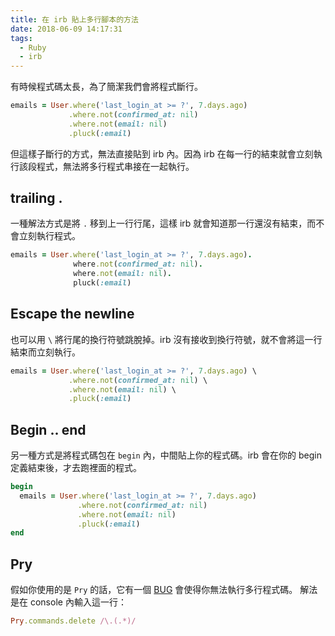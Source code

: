 ```yaml
---
title: 在 irb 貼上多行腳本的方法
date: 2018-06-09 14:17:31
tags:
  - Ruby
  - irb
---
```


有時候程式碼太長，為了簡潔我們會將程式斷行。

```rb
emails = User.where('last_login_at >= ?', 7.days.ago)
             .where.not(confirmed_at: nil)
             .where.not(email: nil)
             .pluck(:email)
```

但這樣子斷行的方式，無法直接貼到 irb 內。因為 irb 在每一行的結束就會立刻執行該段程式，無法將多行程式串接在一起執行。

## trailing .

一種解法方式是將 `.` 移到上一行行尾，這樣 irb 就會知道那一行還沒有結束，而不會立刻執行程式。
```rb
emails = User.where('last_login_at >= ?', 7.days.ago).
              where.not(confirmed_at: nil).
              where.not(email: nil).
              pluck(:email)
```

## Escape the newline

也可以用 `\` 將行尾的換行符號跳脫掉。irb 沒有接收到換行符號，就不會將這一行結束而立刻執行。

```rb
emails = User.where('last_login_at >= ?', 7.days.ago) \
             .where.not(confirmed_at: nil) \
             .where.not(email: nil) \
             .pluck(:email)
```

## Begin .. end

另一種方式是將程式碼包在 `begin` 內，中間貼上你的程式碼。irb 會在你的 begin 定義結束後，才去跑裡面的程式。
```rb
begin
  emails = User.where('last_login_at >= ?', 7.days.ago)
               .where.not(confirmed_at: nil)
               .where.not(email: nil)
               .pluck(:email)
end
```

## Pry

假如你使用的是 `Pry` 的話，它有一個 [BUG](https://github.com/pry/pry/issues/1524) 會使得你無法執行多行程式碼。
解法是在 console 內輸入這一行：
```rb
Pry.commands.delete /\.(.*)/
```

